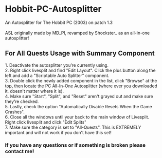 # Hobbit-PC-Autosplitter
An Autosplitter for The Hobbit PC (2003) on patch 1.3<br></br>
ASL originally made by MD_PI, revamped by Shockster_ as an all-in-one autosplitter!

<h2> For All Quests Usage with Summary Component</h2>
1. Deactivate the autosplitter you're currently using. </br>
2. Right click livesplit and find "Edit Layout". Click the plus button along the left and add a "Scriptable Auto Splitter" component. </br>
3. Double click the newly added component in the list, click "Browse" at the top, then locate the PC All-In-One Autosplitter (where ever you downloaded it, doesn't matter where it is). </br>
4. Make sure "Start", "Split", and "Reset" aren't grayed out and make sure they're checked. </br>
5. Lastly, check the option "Automatically Disable Resets When the Game Crashes". </br>
6. Close all the windows until your back to the main window of Livesplit. Right click livesplit and click "Edit Splits" </br>
7. Make sure the category is set to "All-Quests". This is EXTREMELY important and will not work if you don't have this set! </br>

<h3>If you have any questions or if something is broken please contact me!</h3>
